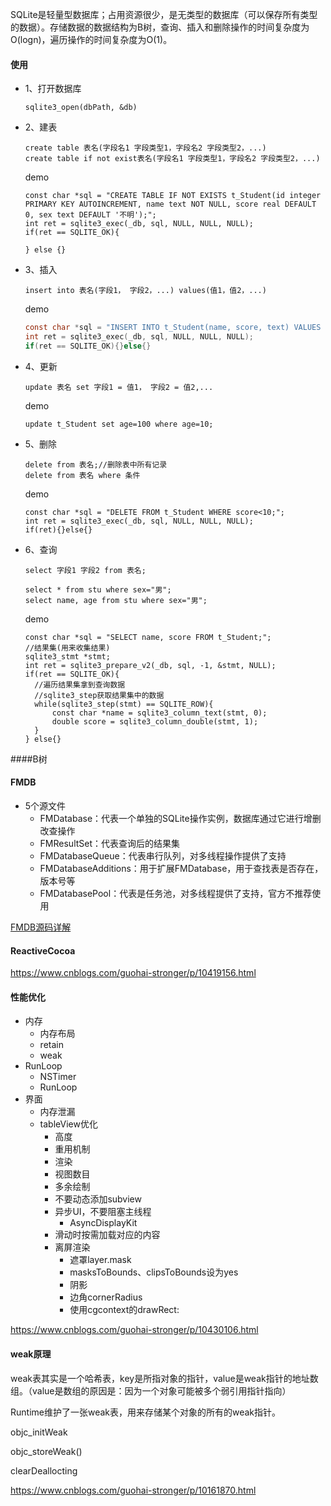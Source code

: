 SQLite是轻量型数据库；占用资源很少，是无类型的数据库（可以保存所有类型的数据）。存储数据的数据结构为B树，查询、插入和删除操作的时间复杂度为O(logn)，遍历操作的时间复杂度为O(1)。

#### 使用

- 1、打开数据库

  ```
  sqlite3_open(dbPath, &db)
  ```

  

- 2、建表

  ```sqlite
  create table 表名(字段名1 字段类型1，字段名2 字段类型2，...)
  create table if not exist表名(字段名1 字段类型1，字段名2 字段类型2，...)
  ```

  demo

  ```
  const char *sql = "CREATE TABLE IF NOT EXISTS t_Student(id integer PRIMARY KEY AUTOINCREMENT, name text NOT NULL, score real DEFAULT 0, sex text DEFAULT '不明');";
  int ret = sqlite3_exec(_db, sql, NULL, NULL, NULL);
  if(ret == SQLITE_OK){
  
  } else {}
  ```

- 3、插入

  ```sqlite
  insert into 表名(字段1， 字段2，...) values(值1，值2，...)
  ```

  demo

  ```c
  const char *sql = "INSERT INTO t_Student(name, score, text) VALUES ('小明'， 65， '男');";
  int ret = sqlite3_exec(_db, sql, NULL, NULL, NULL);
  if(ret == SQLITE_OK){}else{}
  ```

- 4、更新

  ```sqlite
  update 表名 set 字段1 = 值1， 字段2 = 值2,...
  ```

  demo

  ```
  update t_Student set age=100 where age=10;
  ```

- 5、删除

  ```sqlite
  delete from 表名;//删除表中所有记录
  delete from 表名 where 条件
  ```

  demo

  ```sqlite
  const char *sql = "DELETE FROM t_Student WHERE score<10;";
  int ret = sqlite3_exec(_db, sql, NULL, NULL, NULL);
  if(ret){}else{}
  ```

- 6、查询

  ```sqlite
  select 字段1 字段2 from 表名;
  
  select * from stu where sex="男";
  select name, age from stu where sex="男";
  ```

  demo

  ```
  const char *sql = "SELECT name, score FROM t_Student;";
  //结果集(用来收集结果)
  sqlite3_stmt *stmt;
  int ret = sqlite3_prepare_v2(_db, sql, -1, &stmt, NULL);
  if(ret == SQLITE_OK){
  	//遍历结果集拿到查询数据
  	//sqlite3_step获取结果集中的数据
  	while(sqlite3_step(stmt) == SQLITE_ROW){
  		const char *name = sqlite3_column_text(stmt, 0);
  		double score = sqlite3_column_double(stmt, 1);
  	}
  } else{}
  ```







####B树



#### FMDB

- 5个源文件
  - FMDatabase：代表一个单独的SQLite操作实例，数据库通过它进行增删改查操作
  - FMResultSet：代表查询后的结果集
  - FMDatabaseQueue：代表串行队列，对多线程操作提供了支持
  - FMDatabaseAdditions：用于扩展FMDatabase，用于查找表是否存在，版本号等
  - FMDatabasePool：代表是任务池，对多线程提供了支持，官方不推荐使用



[FMDB源码详解](https://www.cnblogs.com/guohai-stronger/p/9246653.html)



#### ReactiveCocoa

https://www.cnblogs.com/guohai-stronger/p/10419156.html

#### 性能优化

- 内存
  - 内存布局
  - retain
  - weak
- RunLoop
  - NSTimer
  - RunLoop
- 界面
  - 内存泄漏
  - tableView优化
    - 高度
    - 重用机制
    - 渲染
    - 视图数目
    - 多余绘制
    - 不要动态添加subview
    - 异步UI，不要阻塞主线程
      - AsyncDisplayKit
    - 滑动时按需加载对应的内容
    - 离屏渲染
      - 遮罩layer.mask
      - masksToBounds、clipsToBounds设为yes
      - 阴影
      - 边角cornerRadius
      - 使用cgcontext的drawRect:



https://www.cnblogs.com/guohai-stronger/p/10430106.html

#### weak原理

weak表其实是一个哈希表，key是所指对象的指针，value是weak指针的地址数组。（value是数组的原因是：因为一个对象可能被多个弱引用指针指向）

Runtime维护了一张weak表，用来存储某个对象的所有的weak指针。

objc_initWeak

objc_storeWeak()

clearDeallocting

https://www.cnblogs.com/guohai-stronger/p/10161870.html